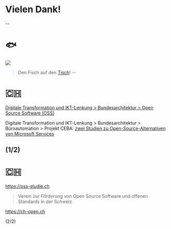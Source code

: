 # Vielen Dank!
--
# 🐟

![](http://api.qrserver.com/v1/create-qr-code/?color=000000&amp;bgcolor=FFFFFF&amp;data=https%3A%2F%2Fetherpad.wikimedia.org%2Fp%2Fbfh-cas-pst-24-modul-3-fish&amp;qzone=1&amp;margin=0&amp;size=300x300&amp;ecc=L)

> Den Fisch auf den [Tisch](https://etherpad.wikimedia.org/p/bfh-cas-pst-24-modul-3-fish)!
--
# 🇨🇭

[Digitale Transformation und IKT-Lenkung > Bundesarchitektur > Open Source Software (OSS)](https://www.bk.admin.ch/bk/de/home/digitale-transformation-ikt-lenkung/bundesarchitektur/open_source_software.html)

Digitale Transformation und IKT-Lenkung > Bundesarchitektur > Büroautomation > Projekt CEBA: [zwei Studien zu Open-Source-Alternativen von Microsoft Services](https://www.bk.admin.ch/bk/de/home/digitale-transformation-ikt-lenkung/bundesarchitektur/bueroautomation/projekt-ceba.html)

(1/2)
--
# 🇨🇭

https://oss-studie.ch

> Verein zur Förderung von Open Source Software und offenen Standards in der Schweiz

https://ch-open.ch

(2/2)